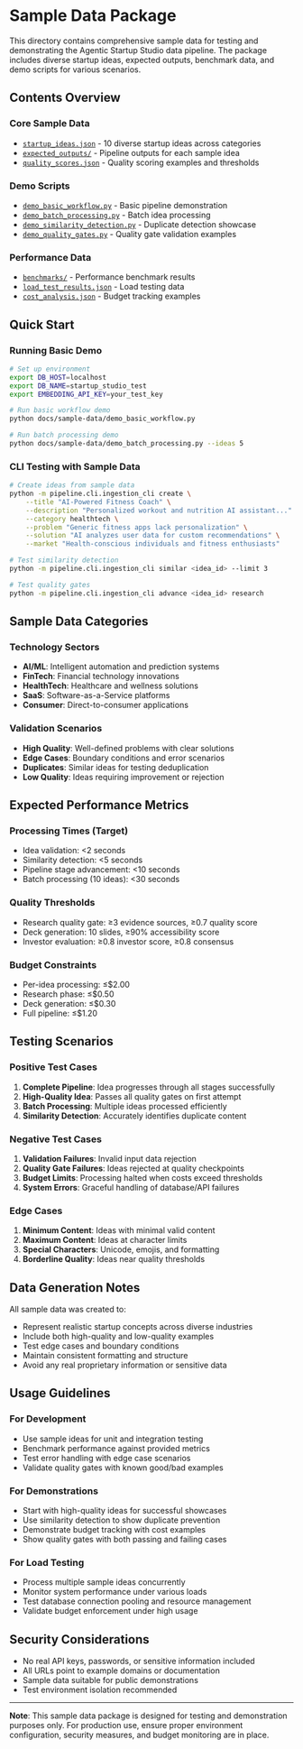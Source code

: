 # Sample Data Package

This directory contains comprehensive sample data for testing and demonstrating the Agentic Startup Studio data pipeline. The package includes diverse startup ideas, expected outputs, benchmark data, and demo scripts for various scenarios.

## Contents Overview

### Core Sample Data
- [`startup_ideas.json`](startup_ideas.json) - 10 diverse startup ideas across categories
- [`expected_outputs/`](expected_outputs/) - Pipeline outputs for each sample idea
- [`quality_scores.json`](quality_scores.json) - Quality scoring examples and thresholds

### Demo Scripts
- [`demo_basic_workflow.py`](demo_basic_workflow.py) - Basic pipeline demonstration
- [`demo_batch_processing.py`](demo_batch_processing.py) - Batch idea processing
- [`demo_similarity_detection.py`](demo_similarity_detection.py) - Duplicate detection showcase
- [`demo_quality_gates.py`](demo_quality_gates.py) - Quality gate validation examples

### Performance Data
- [`benchmarks/`](benchmarks/) - Performance benchmark results
- [`load_test_results.json`](load_test_results.json) - Load testing data
- [`cost_analysis.json`](cost_analysis.json) - Budget tracking examples

## Quick Start

### Running Basic Demo

```bash
# Set up environment
export DB_HOST=localhost
export DB_NAME=startup_studio_test
export EMBEDDING_API_KEY=your_test_key

# Run basic workflow demo
python docs/sample-data/demo_basic_workflow.py

# Run batch processing demo
python docs/sample-data/demo_batch_processing.py --ideas 5
```

### CLI Testing with Sample Data

```bash
# Create ideas from sample data
python -m pipeline.cli.ingestion_cli create \
    --title "AI-Powered Fitness Coach" \
    --description "Personalized workout and nutrition AI assistant..." \
    --category healthtech \
    --problem "Generic fitness apps lack personalization" \
    --solution "AI analyzes user data for custom recommendations" \
    --market "Health-conscious individuals and fitness enthusiasts"

# Test similarity detection
python -m pipeline.cli.ingestion_cli similar <idea_id> --limit 3

# Test quality gates
python -m pipeline.cli.ingestion_cli advance <idea_id> research
```

## Sample Data Categories

### Technology Sectors
- **AI/ML**: Intelligent automation and prediction systems
- **FinTech**: Financial technology innovations
- **HealthTech**: Healthcare and wellness solutions
- **SaaS**: Software-as-a-Service platforms
- **Consumer**: Direct-to-consumer applications

### Validation Scenarios
- **High Quality**: Well-defined problems with clear solutions
- **Edge Cases**: Boundary conditions and error scenarios  
- **Duplicates**: Similar ideas for testing deduplication
- **Low Quality**: Ideas requiring improvement or rejection

## Expected Performance Metrics

### Processing Times (Target)
- Idea validation: <2 seconds
- Similarity detection: <5 seconds
- Pipeline stage advancement: <10 seconds
- Batch processing (10 ideas): <30 seconds

### Quality Thresholds
- Research quality gate: ≥3 evidence sources, ≥0.7 quality score
- Deck generation: 10 slides, ≥90% accessibility score
- Investor evaluation: ≥0.8 investor score, ≥0.8 consensus

### Budget Constraints
- Per-idea processing: ≤$2.00
- Research phase: ≤$0.50
- Deck generation: ≤$0.30
- Full pipeline: ≤$1.20

## Testing Scenarios

### Positive Test Cases
1. **Complete Pipeline**: Idea progresses through all stages successfully
2. **High-Quality Idea**: Passes all quality gates on first attempt
3. **Batch Processing**: Multiple ideas processed efficiently
4. **Similarity Detection**: Accurately identifies duplicate content

### Negative Test Cases
1. **Validation Failures**: Invalid input data rejection
2. **Quality Gate Failures**: Ideas rejected at quality checkpoints
3. **Budget Limits**: Processing halted when costs exceed thresholds
4. **System Errors**: Graceful handling of database/API failures

### Edge Cases
1. **Minimum Content**: Ideas with minimal valid content
2. **Maximum Content**: Ideas at character limits
3. **Special Characters**: Unicode, emojis, and formatting
4. **Borderline Quality**: Ideas near quality thresholds

## Data Generation Notes

All sample data was created to:
- Represent realistic startup concepts across diverse industries
- Include both high-quality and low-quality examples
- Test edge cases and boundary conditions
- Maintain consistent formatting and structure
- Avoid any real proprietary information or sensitive data

## Usage Guidelines

### For Development
- Use sample ideas for unit and integration testing
- Benchmark performance against provided metrics
- Test error handling with edge case scenarios
- Validate quality gates with known good/bad examples

### For Demonstrations
- Start with high-quality ideas for successful showcases
- Use similarity detection to show duplicate prevention
- Demonstrate budget tracking with cost examples
- Show quality gates with both passing and failing cases

### For Load Testing
- Process multiple sample ideas concurrently
- Monitor system performance under various loads
- Test database connection pooling and resource management
- Validate budget enforcement under high usage

## Security Considerations

- No real API keys, passwords, or sensitive information included
- All URLs point to example domains or documentation
- Sample data suitable for public demonstrations
- Test environment isolation recommended

---

**Note**: This sample data package is designed for testing and demonstration purposes only. For production use, ensure proper environment configuration, security measures, and budget monitoring are in place.